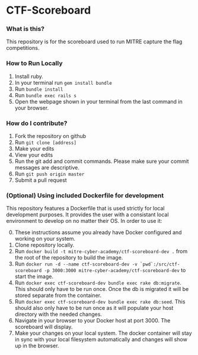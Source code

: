 # CTF-Scoreboard

### What is this?

This repository is for the scoreboard used to run MITRE capture the flag competitions.

### How to Run Locally

1. Install ruby.
2. In your terminal run `gem install bundle`
3. Run `bundle install`
4. Run `bundle exec rails s`
5. Open the webpage shown in your terminal from the last command in your browser.

### How do I contribute?

1. Fork the repository on github
2. Run `git clone [address]`
3. Make your edits
4. View your edits
5. Run the git add and commit commands. Please make sure your commit messages are descriptive.
6. Run `git push origin master`
7. Submit a pull request

### (Optional) Using included Dockerfile for development

This repository features a Dockerfile that is used strictly for local development purposes. It provides the user with a consistant local environment to develop on no matter their OS. In order to use it:

0. These instructions assume you already have Docker configured and working on your system.
1. Clone repository locally.
2. Run `docker build -t mitre-cyber-academy/ctf-scoreboard-dev .` from the root of the repository to build the image.
3. Run ``docker run -d --name ctf-scoreboard-dev -v `pwd`:/src/ctf-scoreboard -p 3000:3000 mitre-cyber-academy/ctf-scoreboard-dev`` to start the image.
4. Run `docker exec ctf-scoreboard-dev bundle exec rake db:migrate`. This should only have to be run once. Once the db is migrated it will be stored separate from the container.
4. Run `docker exec ctf-scoreboard-dev bundle exec rake db:seed`. This should also only have to be run once as it will populate your host directory with the needed changes.
5. Navigate in your browser to your Docker host at port 3000. The scoreboard will display.
6. Make your changes on your local system. The docker container will stay in sync with your local filesystem automatically and changes will show up in the browser.
